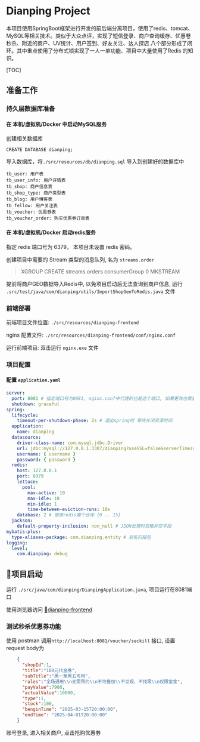 # Dianping Project

本项目使用SpringBoot框架进行开发的前后端分离项目，使用了redis、tomcat、MySQL等相关技术。类似于大众点评，实现了短信登录、商户查询缓存、优惠卷秒杀、附近的商户、UV统计、用户签到、好友关注、达人探店 八个部分形成了闭环。其中重点使用了分布式锁实现了一人一单功能、项目中大量使用了Redis 的知识。

[TOC]

## 准备工作

### 持久层数据库准备

#### 在 本机/虚拟机/Docker 中启动MySQL服务

创建相关数据库

`CREATE DATABASE dianping;`  

导入数据库，将`./src/resources/db/dianping.sql` 导入到创建好的数据库中
   
   ```
   tb_user: 用户表
   tb_user_info: 用户详情表
   tb_shop: 商户信息表
   tb_shop_type: 商户类型表
   tb_blog: 用户博客表
   tb_fellow: 用户关注表
   tb_voucher: 优惠券表
   tb_voucher_order: 购买优惠券订单表
   ```
   
#### 在 本机/虚拟机/Docker 启动redis服务

指定 redis 端口号为 6379， 本项目未设置 redis 密码。

创建项目中需要的 Stream 类型的消息队列, 名为 `streams.order`  

> XGROUP CREATE streams.orders consumerGroup 0 MKSTREAM

提前将商户GEO数据导入Redis中, 以免项目启动后无法查询到商户信息, 运行 `.src/test/java/com/dianping/utils/ImportShopGeoToRedis.java` 文件

### 前端部署

前端项目文件位置: `./src/resources/dianping-frontend`

nginx 配置文件: `./src/resources/dianping-frontend/conf/nginx.conf` 

运行前端项目: 双击运行 `nginx.exe` 文件

### 项目配置  

#### 配置 `application.yaml` 

```yaml
server:
  port: 8081 # 指定端口号为8081, nginx.conf中代理的也是这个端口, 如果更改也需要更改nginx.conf中的配置
  shutdown: graceful
spring:
  lifecycle:
    timeout-per-shutdown-phase: 2s # 退出spring时 等待关闭资源时间
  application:
    name: dianping
  datasource:
    driver-class-name: com.mysql.jdbc.Driver
    url: jdbc:mysql://127.0.0.1:3307/dianping?useSSL=false&serverTimezone=UTC&characterEncoding=utf8&useUnicode=true # 配置数据库连接 url, 我这里使用的端口号是 3307
    username: { username }
    password: { password }
  redis:
    host: 127.0.0.1
    port: 6379
    lettuce:
      pool:
        max-active: 10
        max-idle: 10
        min-idle: 1
        time-between-eviction-runs: 10s
    database: 2 # 使用redis哪个仓库 {0 .. 15}
  jackson:
    default-property-inclusion: non_null # JSON处理时忽略非空字段
mybatis-plus:
  type-aliases-package: com.dianping.entity # 别名扫描包
logging:
  level:
    com.dianping: debug
```

## 🚀项目启动

运行 `./src/java/com/dianping/DianpingApplication.java`, 项目运行在8081端口 

使用浏览器访问 [🎈dianping-frontend](http://localhost:8080/)

### 测试秒杀优惠券功能

使用 postman 调用`http://localhost:8081/voucher/seckill` 接口, 设置request body为

```json
    {
      "shopId":1,
      "title":"100元代金券",
      "subTitle":"周一至周五可用",
      "rules":"全场通用\\n无需预约\\n不可叠加\\不兑现、不找零\\n仅限堂食",
      "payValue":7900,
      "actualValue":10000,
      "type":1,
      "stock":100,
      "benginTime": "2025-03-15T20:00:00",
      "endTime": "2025-04-01T20:00:00"
    }
```

账号登录, 进入相关商户, 点击抢购优惠券

